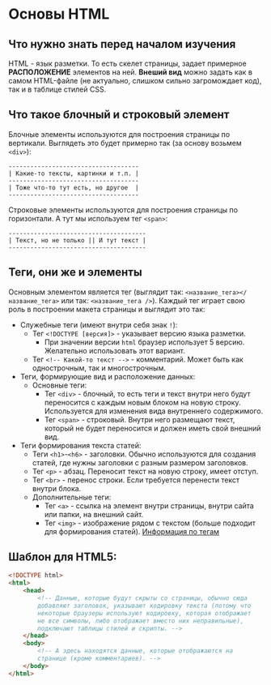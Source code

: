 # Основы HTML
## Что нужно знать перед началом изучения
HTML - язык разметки. То есть скелет страницы, задает примерное **РАСПОЛОЖЕНИЕ** элементов на ней. **Внеший вид** можно задать как в самом HTML-файле (не актуально, слишком сильно загромождает код), так и в таблице стилей CSS.

## Что такое блочный и строковый элемент
Блочные элементы используются для построения страницы по вертикали. Выглядеть это будет примерно так (за основу возьмем `<div>`):
```
------------------------------------
| Какие-то тексты, картинки и т.п. |
------------------------------------
| Тоже что-то тут есть, но другое  |
------------------------------------
```
Строковые элементы используются для построения страницы по горизонтали. А тут мы используем тег `<span>`:
```
--------------------------------------
| Текст, но не только || И тут текст |
--------------------------------------
```

## Теги, они же и элементы
Основным элементом является тег (выглядит так: `<название_тега></название_тега>` или так: `<название_тега />`). Каждый тег играет свою роль в построении макета страницы и выглядит это так:
+ Служебные теги (имеют внутри себя знак `!`):
  + Тег `<!DOCTYPE [версия]>` - указывает версию языка разметки. 
    + При значении версии `html` браузер использует 5 версию. Желательно использовать этот вариант.
  + Тег `<!-- Какой-то текст -->` - комментарий. Может быть как однострочным, так и многострочным.
+ Теги, формирующие вид и расположение данных:
  + Основные теги:
    + Тег `<div>` - блочный, то есть теги и текст внутри него будут переносится с каждым новым блоком на новую строку. Используется для изменения вида внутреннего содержимого.
    + Тег `<span>` - строковый. Внутри него размещают текст, который не будет переносится и должен иметь свой внешний вид. 
+ Теги формирования текста статей:
    + Теги `<h1>`-`<h6>` - заголовки. Обычно используются для создания статей, где нужны заголовки с разным размером заголовков. 
    + Тег `<p>` - абзац. Переносит текст на новую строку, имеет отступ.
    + Тег `<br>` - перенос строки. Если требуется перенести текст внутри блока.
  + Дополнительные теги:
    + Тег `<a>` - ссылка на элемент внутри страницы, внутри сайта или папки, на внешний сайт.
    + Тег `<img>` - изображение рядом с текстом (больше подходит для формирования статей). 
[Информация по тегам](https://github.com/deeppurple-studio/web-dev/blob/main/html/TAGS.md)

## Шаблон для HTML5:
```html
<!DOCTYPE html>
<html>
    <head>
        <!-- Данные, которые будут скрыты со страницы, обычно сюда 
        добавляют заголовок, указывают кодировку текста (потому что 
        некоторые браузеры используют кодировку, которая отображает 
        не все символы, либо отображает вместо них неправильные),
        подключают таблицы стилей и скрипты. -->
    </head>
    <body>
        <!-- А здесь находятся данные, которые отображаются на
        странице (кроме комментариев). -->
    </body>
</html>
```

